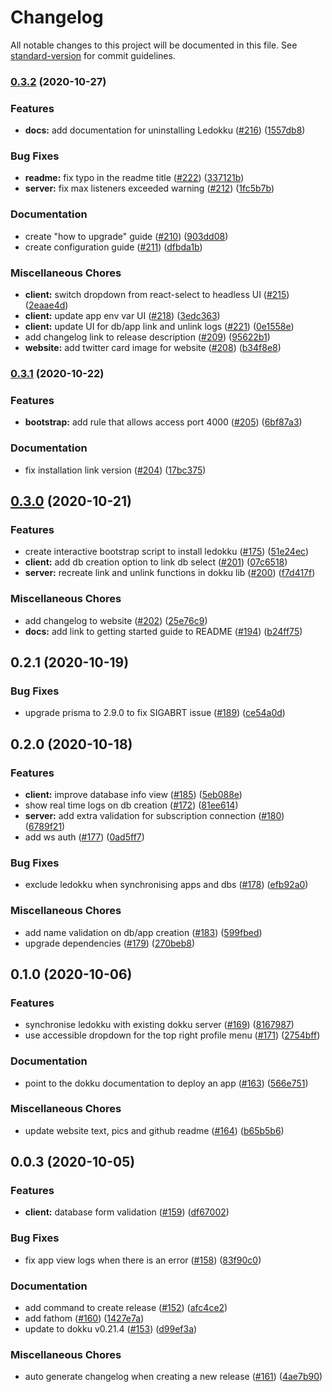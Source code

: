 # Changelog

All notable changes to this project will be documented in this file. See [standard-version](https://github.com/conventional-changelog/standard-version) for commit guidelines.

### [0.3.2](https://github.com/ledokku/ledokku/compare/v0.3.1...v0.3.2) (2020-10-27)

### Features

- **docs:** add documentation for uninstalling Ledokku ([#216](https://github.com/ledokku/ledokku/issues/216)) ([1557db8](https://github.com/ledokku/ledokku/commit/1557db8ff4b32af8ee3f07d87fecb69daa9e1147))

### Bug Fixes

- **readme:** fix typo in the readme title ([#222](https://github.com/ledokku/ledokku/issues/222)) ([337121b](https://github.com/ledokku/ledokku/commit/337121b83ff615811de6abcb7c74806feb5a230c))
- **server:** fix max listeners exceeded warning ([#212](https://github.com/ledokku/ledokku/issues/212)) ([1fc5b7b](https://github.com/ledokku/ledokku/commit/1fc5b7b6aa06294b74e8b32e0fe32154f202bd0d))

### Documentation

- create "how to upgrade" guide ([#210](https://github.com/ledokku/ledokku/issues/210)) ([903dd08](https://github.com/ledokku/ledokku/commit/903dd081ba55af8a826f11a185d1a3d702610721))
- create configuration guide ([#211](https://github.com/ledokku/ledokku/issues/211)) ([dfbda1b](https://github.com/ledokku/ledokku/commit/dfbda1b69cb91810a8bca60caa902d05485dd0f9))

### Miscellaneous Chores

- **client:** switch dropdown from react-select to headless UI ([#215](https://github.com/ledokku/ledokku/issues/215)) ([2eaae4d](https://github.com/ledokku/ledokku/commit/2eaae4d79a24a7b385e17a90957bba1fae54ad82))
- **client:** update app env var UI ([#218](https://github.com/ledokku/ledokku/issues/218)) ([3edc363](https://github.com/ledokku/ledokku/commit/3edc363bf6874fe09c0c2652deb05a13c85c71b4))
- **client:** update UI for db/app link and unlink logs ([#221](https://github.com/ledokku/ledokku/issues/221)) ([0e1558e](https://github.com/ledokku/ledokku/commit/0e1558e8624309b6125b58f87f87c42bad3b6ec2))
- add changelog link to release description ([#209](https://github.com/ledokku/ledokku/issues/209)) ([95622b1](https://github.com/ledokku/ledokku/commit/95622b1212886d8ce122ef427ae1653a06e7fd3c))
- **website:** add twitter card image for website ([#208](https://github.com/ledokku/ledokku/issues/208)) ([b34f8e8](https://github.com/ledokku/ledokku/commit/b34f8e8efce661e064ef86b36fd14a10f30bae6c))

### [0.3.1](https://github.com/ledokku/ledokku/compare/v0.3.0...v0.3.1) (2020-10-22)

### Features

- **bootstrap:** add rule that allows access port 4000 ([#205](https://github.com/ledokku/ledokku/issues/205)) ([6bf87a3](https://github.com/ledokku/ledokku/commit/6bf87a39469a405166ac51179eaacb6ffd774f8f))

### Documentation

- fix installation link version ([#204](https://github.com/ledokku/ledokku/issues/204)) ([17bc375](https://github.com/ledokku/ledokku/commit/17bc375367a1ec4e9932097df891a6c93c208b64))

## [0.3.0](https://github.com/ledokku/ledokku/compare/v0.2.1...v0.3.0) (2020-10-21)

### Features

- create interactive bootstrap script to install ledokku ([#175](https://github.com/ledokku/ledokku/issues/175)) ([51e24ec](https://github.com/ledokku/ledokku/commit/51e24ec0b50ffd18a64a3645e4a8732e7ec4a603))
- **client:** add db creation option to link db select ([#201](https://github.com/ledokku/ledokku/issues/201)) ([07c6518](https://github.com/ledokku/ledokku/commit/07c65180205c8787707aa5521ca3823b10206828))
- **server:** recreate link and unlink functions in dokku lib ([#200](https://github.com/ledokku/ledokku/issues/200)) ([f7d417f](https://github.com/ledokku/ledokku/commit/f7d417f5b07a1184e9259b4bb599e54b023a3a35))

### Miscellaneous Chores

- add changelog to website ([#202](https://github.com/ledokku/ledokku/issues/202)) ([25e76c9](https://github.com/ledokku/ledokku/commit/25e76c92c448a8c20caeb832acfc615ba0ddf30e))
- **docs:** add link to getting started guide to README ([#194](https://github.com/ledokku/ledokku/issues/194)) ([b24ff75](https://github.com/ledokku/ledokku/commit/b24ff759cd3a74709d8751a4b51b723c1c0ddc44))

## 0.2.1 (2020-10-19)

### Bug Fixes

- upgrade prisma to 2.9.0 to fix SIGABRT issue ([#189](https://github.com/ledokku/ledokku/issues/189)) ([ce54a0d](https://github.com/ledokku/ledokku/commit/ce54a0d3a501514c686cec8c23c5d8b8ff1ce11b))

## 0.2.0 (2020-10-18)

### Features

- **client:** improve database info view ([#185](https://github.com/ledokku/ledokku/issues/185)) ([5eb088e](https://github.com/ledokku/ledokku/commit/5eb088e9c8215ea1c756dc890478dc36527661db))
- show real time logs on db creation ([#172](https://github.com/ledokku/ledokku/issues/172)) ([81ee614](https://github.com/ledokku/ledokku/commit/81ee6143334724f38eec3ecc7bb2682f2d7cfe54))
- **server:** add extra validation for subscription connection ([#180](https://github.com/ledokku/ledokku/issues/180)) ([6789f21](https://github.com/ledokku/ledokku/commit/6789f21e6515f37a6eb679a2a1a9fac70aa3f5e7))
- add ws auth ([#177](https://github.com/ledokku/ledokku/issues/177)) ([0ad5ff7](https://github.com/ledokku/ledokku/commit/0ad5ff702acdc2bedea372ae305cfb8a04fc3643))

### Bug Fixes

- exclude ledokku when synchronising apps and dbs ([#178](https://github.com/ledokku/ledokku/issues/178)) ([efb92a0](https://github.com/ledokku/ledokku/commit/efb92a021ef546911bf52fe967e9757b5220fb6f))

### Miscellaneous Chores

- add name validation on db/app creation ([#183](https://github.com/ledokku/ledokku/issues/183)) ([599fbed](https://github.com/ledokku/ledokku/commit/599fbed20072efbb86597abb577e412c18261a28))
- upgrade dependencies ([#179](https://github.com/ledokku/ledokku/issues/179)) ([270beb8](https://github.com/ledokku/ledokku/commit/270beb82e644681f96d52693429be4609d4f2552))

## 0.1.0 (2020-10-06)

### Features

- synchronise ledokku with existing dokku server ([#169](https://github.com/ledokku/ledokku/issues/169)) ([8167987](https://github.com/ledokku/ledokku/commit/816798750dddf081b4b8f53a152431c5ecbd193f))
- use accessible dropdown for the top right profile menu ([#171](https://github.com/ledokku/ledokku/issues/171)) ([2754bff](https://github.com/ledokku/ledokku/commit/2754bff1d4515688af928518cbbde163f4beea05))

### Documentation

- point to the dokku documentation to deploy an app ([#163](https://github.com/ledokku/ledokku/issues/163)) ([566e751](https://github.com/ledokku/ledokku/commit/566e751185e3f0a9bc4e6872deb066a0c2802fb4))

### Miscellaneous Chores

- update website text, pics and github readme ([#164](https://github.com/ledokku/ledokku/issues/164)) ([b65b5b6](https://github.com/ledokku/ledokku/commit/b65b5b6b9b8e2da8ef9098866d5124fb3bd7fea0))

## 0.0.3 (2020-10-05)

### Features

- **client:** database form validation ([#159](https://github.com/ledokku/ledokku/issues/159)) ([df67002](https://github.com/ledokku/ledokku/commit/df67002b1434cf2f34ceb0e368ef8246224bbbe6))

### Bug Fixes

- fix app view logs when there is an error ([#158](https://github.com/ledokku/ledokku/issues/158)) ([83f90c0](https://github.com/ledokku/ledokku/commit/83f90c06e816da10ef2a1c540905515ed067d9ea))

### Documentation

- add command to create release ([#152](https://github.com/ledokku/ledokku/issues/152)) ([afc4ce2](https://github.com/ledokku/ledokku/commit/afc4ce207df64ef4c28c58c07c26da9da5bf29e7))
- add fathom ([#160](https://github.com/ledokku/ledokku/issues/160)) ([1427e7a](https://github.com/ledokku/ledokku/commit/1427e7a9de5f0619e33d77caea7eaf9f45ea3e92))
- update to dokku v0.21.4 ([#153](https://github.com/ledokku/ledokku/issues/153)) ([d99ef3a](https://github.com/ledokku/ledokku/commit/d99ef3a54795d8822e458298ab8105f9e8b61faa))

### Miscellaneous Chores

- auto generate changelog when creating a new release ([#161](https://github.com/ledokku/ledokku/issues/161)) ([4ae7b90](https://github.com/ledokku/ledokku/commit/4ae7b90bee2d2fa4c555a202884c53d91ebf885e))
